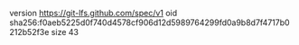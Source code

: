 version https://git-lfs.github.com/spec/v1
oid sha256:f0aeb5225d0f740d4578cf906d12d5989764299fd0a9b8d7f4717b0212b52f3e
size 43
